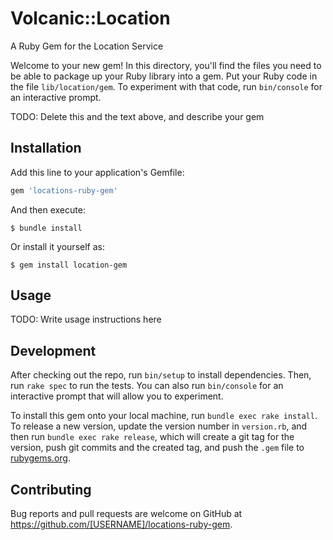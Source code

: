 # Volcanic::Location

A Ruby Gem for the Location Service

Welcome to your new gem! In this directory, you'll find the files you need to be able to package up your Ruby library into a gem. Put your Ruby code in the file `lib/location/gem`. To experiment with that code, run `bin/console` for an interactive prompt.

TODO: Delete this and the text above, and describe your gem

## Installation

Add this line to your application's Gemfile:

```ruby
gem 'locations-ruby-gem'
```

And then execute:

    $ bundle install

Or install it yourself as:

    $ gem install location-gem

## Usage

TODO: Write usage instructions here

## Development

After checking out the repo, run `bin/setup` to install dependencies. Then, run `rake spec` to run the tests. You can also run `bin/console` for an interactive prompt that will allow you to experiment.

To install this gem onto your local machine, run `bundle exec rake install`. To release a new version, update the version number in `version.rb`, and then run `bundle exec rake release`, which will create a git tag for the version, push git commits and the created tag, and push the `.gem` file to [rubygems.org](https://rubygems.org).

## Contributing

Bug reports and pull requests are welcome on GitHub at https://github.com/[USERNAME]/locations-ruby-gem.
